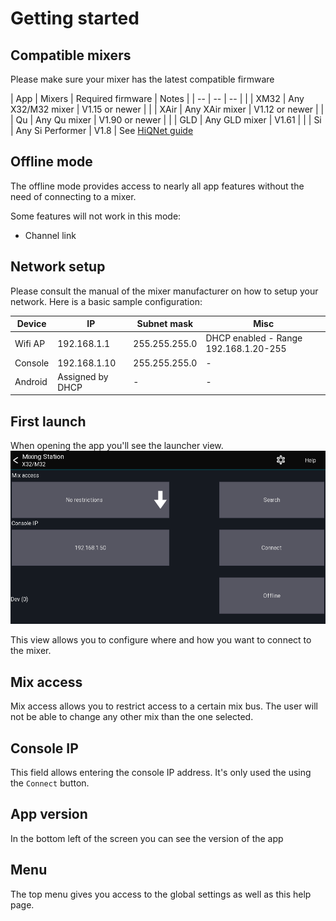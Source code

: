 # Getting started

## Compatible mixers
Please make sure your mixer has the latest compatible firmware

| App | Mixers | Required firmware | Notes | 
| -- | -- | -- | |
| XM32 | Any X32/M32 mixer | V1.15 or newer | |
| XAir | Any XAir mixer | V1.12 or newer | |
| Qu | Any Qu mixer | V1.90 or newer | |
| GLD | Any GLD mixer | V1.61 | |
| Si | Any Si Performer | V1.8 | See [HiQNet guide](soundcraft/hiqnet.md)


## Offline mode
The offline mode provides access to nearly all app features without
the need of connecting to a mixer.

Some features will not work in this mode:

- Channel link

## Network setup
Please consult the manual of the mixer manufacturer on how to setup your network.
Here is a basic sample configuration:

| Device | IP | Subnet mask | Misc | 
| -- | -- | -- | -- |
| Wifi AP | 192.168.1.1 | 255.255.255.0 | DHCP enabled - Range 192.168.1.20-255 |
| Console | 192.168.1.10 | 255.255.255.0 | - | 
| Android | Assigned by DHCP | - | - |


## First launch

When opening the app you'll see the launcher view.
![Launcher](img/launcher.png)

This view allows you to configure where and how you want to connect to the mixer.

## Mix access
Mix access allows you to restrict access to a certain mix bus. The user will not be able to change any other mix than the one selected.

## Console IP
This field allows entering the console IP address. It's only used the using the `Connect` button.

## App version
In the bottom left of the screen you can see the version of the app

## Menu
The top menu gives you access to the global settings as well as this help page.

